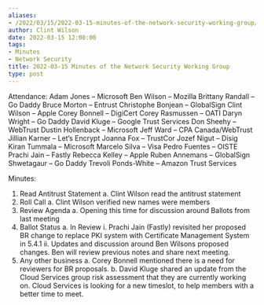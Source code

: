 ```yaml
---
aliases:
- /2022/03/15/2022-03-15-minutes-of-the-network-security-working-group/
author: Clint Wilson
date: 2022-03-15 12:00:00
tags:
- Minutes
- Network Security
title: 2022-03-15 Minutes of the Network Security Working Group
type: post
---
```


Attendance:
Adam Jones – Microsoft
Ben Wilson – Mozilla
Brittany Randall – Go Daddy
Bruce Morton – Entrust
Christophe Bonjean – GlobalSign
Clint Wilson – Apple
Corey Bonnell – DigiCert
Corey Rasmussen – OATI
Daryn Wright – Go Daddy
David Kluge – Google Trust Services
Don Sheehy – WebTrust
Dustin Hollenback – Microsoft
Jeff Ward – CPA Canada/WebTrust
Jillian Karner – Let’s Encrypt
Joanna Fox – TrustCor
Jozef Nigut – Disig
Kiran Tummala – Microsoft
Marcelo Silva – Visa
Pedro Fuentes – OISTE
Prachi Jain – Fastly
Rebecca Kelley – Apple
Ruben Annemans – GlobalSign
Shwetagaur – Go Daddy
Trevoli Ponds-White – Amazon Trust Services

Minutes:

1. Read Antitrust Statement
   a. Clint Wilson read the antitrust statement
1. Roll Call
   a. Clint Wilson verified new names were members
1. Review Agenda
   a. Opening this time for discussion around Ballots from last meeting
1. Ballot Status
   a. In Review
   i. Prachi Jain (Fastly) revisited her proposed BR change to replace PKI system with Certificate Management System in 5.4.1
   ii. Updates and discussion around Ben Wilsons proposed changes. Ben will review previous notes and share next meeting.
1. Any other business
   a. Corey Bonnell mentioned there is a need for reviewers for BR proposals.
   b. David Kluge shared an update from the Cloud Services group risk assessment that they are currently working on. Cloud Services is looking for a new timeslot, to help members with a better time to meet.